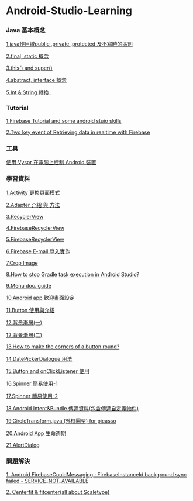 # Android-Studio-Learning

<h3>Java 基本概念</h3>

<p><a href="http://luckyboy7527.pixnet.net/blog/post/97538839-%5B%E8%BD%89%E8%BC%89%5D-java%E4%BD%9C%E7%94%A8%E5%9F%9Fpublic-%2Cprivate-%2Cprotected-%E5%8F%8A%E4%B8%8D%E5%AF%AB">1.java作用域public ,private ,protected 及不寫時的區別</a></p>


<p><a href="http://lavasoft.blog.51cto.com/62575/18771/">2.final, static 概念</a></p>
<p><a href="http://hsingjungchen.blogspot.tw/2017/05/java-this-super.html">3.this() and super()</a></p>
<p><a href="http://jimmu-jimmu.blogspot.tw/2012/10/abstract-classinterface.html">4.abstract, interface 概念</a></p>
<p>
  <a href="http://ocean2002n.pixnet.net/blog/post/86980964-%5Bandroid%5D-int-%E8%88%87-string-%E8%BD%89%E6%8F%9B">
    5.Int & String 轉換
  </a>
</p>


<h3>Tutorial</h3>

<p><a href="https://www.youtube.com/user/akshayejh/playlists?sort=dd&view=1&flow=grid">1.Firebase Tutorial and some android stuio skills</a></p>
<p><a href="https://www.youtube.com/watch?v=2FRBDXBs30Y">2.Two key event of Retrieving data in realtime with Firebase</a></p>


<h3>工具</h3>

<p><a href="https://blog.ccjeng.com/2016/10/vysor.html">使用 Vysor 在電腦上控制 Android 裝置</a></h3>



<h3>學習資料</h3>

<p><a href="http://dbhills.blogspot.tw/2015/01/androidactivity.html">1.Activity 更換頁面模式</a></p>

<p><a href="http://www.cnblogs.com/devinzhang/archive/2012/01/20/2328334.html">2.Adapter 介紹 與 方法</a></p>

<p><a href="http://julianchu.net/2016/03/13-recyclerview.html">3.RecyclerView</a></p>

<p><a href="https://litotom.com/2016/12/11/firebase_crud1/">4.FirebaseRecyclerView</a></p>

<p><a href="https://litotom.com/2016/08/29/firephoto-recyclerview-storage/">5.FirebaseRecyclerView</a></p>

<p><a href="https://litotom.com/2016/06/03/firebase-email-signin-p3/">6.Firebase E-mail 登入實作</a></p>

<p><a href="https://github.com/ArthurHub/Android-Image-Cropper">7.Crop Image</a></p>

<p><a href="https://stackoverflow.com/questions/21184794/how-to-stop-gradle-task-execution-in-android-studio">8.How to stop Gradle task execution in Android Studio?</a></p>

<p><a href="https://developer.android.com/guide/topics/ui/menus.html?hl=zh-tw">9.Menu doc. guide</a></p>

<p><a href="http://fiend1120.pixnet.net/blog/post/192683310-android app%E6%AD%A1%E8%BF%8E%E7%95%AB%E9%9D%A2%EF%BC%88%E5%B9%BE%E7%A7%92%E5%BE%8C%E9%80%B2%E5%85%A5%E4%B8%BB%E9%A0%81%E9%9D%A2%EF%BC%89">10.Android app 歡迎畫面設定</a></p>

<p><a href="http://rx1226.pixnet.net/blog/post/208566466-%5Bandroid%5D-2-4-button%E4%BB%8B%E7%B4%B9%E5%92%8C%E4%BD%BF%E7%94%A8
">11.Button 使用與介紹</a></p>

<p><a href="http://brianchen85.blogspot.tw/2015/09/android-change-backgroundcolor-gradient.html">12.背景漸層(一)</a></p>

<p><a href="https://stackoverflow.com/questions/32021619/how-to-make-an-activity-background-transparent-and-blur-the-background">12.背景漸層(二)</a></p>

<p><a href="https://stackoverflow.com/questions/6054562/how-to-make-the-corners-of-a-button-round">13.How to make the corners of a button round?</a></p>


<p><a href="http://givemepass.blogspot.tw/2011/11/datepickerdialog.html">14.DatePickerDialogue 用法</a></p>
<p><a href="http://rx1226.pixnet.net/blog/post/208566466-%5Bandroid%5D-2-4-button%E4%BB%8B%E7%B4%B9%E5%92%8C%E4%BD%BF%E7%94%A8">15.Button and onClickListener 使用</a></p>
<p><a href="http://givemepass.blogspot.tw/2011/11/spinner.html">16.Spinner 簡易使用-1</a></p>
<p><a href="https://android--code.blogspot.tw/2015/08/android-spinner-add-item-dynamically.html">17.Spinner 簡易使用-2</a></p>
<p>
  <a href="http://cookiesp.pixnet.net/blog/post/84190702-android-intent%26bundle-%E5%82%B3%E9%81%9E%E8%B3%87%E6%96%99%28%E5%8C%85%E5%90%AB%E5%82%B3%E9%81%9E%E8%87%AA%E5%AE%9A%E7%BE%A9%E7%89%A9">
    18.Android Intent&Bundle 傳遞資料(包含傳遞自定義物件)
  </a>
</p>
<p>
  <a href="https://gist.github.com/julianshen/5829333#file-circletransform-java">
    19.CircleTransform.java (外框圓型) for picasso
  </a>
</p>
<p>
  <a href="http://jjnnykimo.pixnet.net/blog/post/29610930-android-%E7%94%9F%E5%91%BD%E9%80%B1%E6%9C%9F">
    20.Android App 生命週期
  </a>
</p>

<p><a href="http://givemepass.blogspot.tw/2011/11/alertdialog.html">21.AlertDialog</a></p>

<h3>問題解決</h3>

<p><a href="https://stackoverflow.com/questions/38583278/android-firebasecouldmessaging-firebaseinstanceid-background-sync-failed-ser/39263385#39263385?newreg=2037453dc7d94d4594d27fe3c26260df">1. Android FirebaseCouldMessaging : FirebaseInstanceId background sync failed - SERVICE_NOT_AVAILABLE</a></p>

<p><a href="https://stackoverflow.com/questions/18077325/scale-image-to-fill-imageview-width-and-keep-aspect-ratio">2. Centerfit & fitcenter(all about Scaletype)</a></p>

